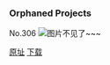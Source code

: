 ### Orphaned Projects
No.306
![图片不见了~~~](https://imgs.xkcd.com/comics/orphaned_projects.png)

[原址](https://xkcd.com//306) [下载](https://imgs.xkcd.com/comics/orphaned_projects.png)

